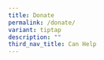 ```yaml
---
title: Donate
permalink: /donate/
variant: tiptap
description: ""
third_nav_title: Can Help
---
```


